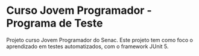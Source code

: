 # Curso Jovem Programador - Programa de Teste
Projeto curso Jovem Programador do Senac.
Este projeto tem como foco o aprendizado em testes automatizados, com o framework JUnit 5.
